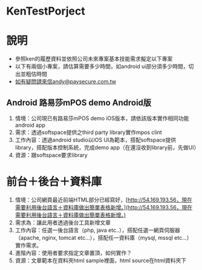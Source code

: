 # KenTestPorject
# 說明
- 參照ken的履歷資料並依照公司未來專案基本技能需求擬定以下專案
- 以下有兩個小專案，請估算需要多少時間，如android ui部分須多少時間，切出並粗估時間
- 如有疑問請來信andy@paysecure.com.tw

## Android 路易莎mPOS demo Android版
1. 情境：公司現已有路易莎mPOS demo iOS版本，請依該版本實作相同功能android app 
2. 需求：透過softspace提供之third party library實作mpos clint
3. 工作內容：透過android studio以iOS UI為範本，搭配softspace提供library，搭配版本控制系統，完成demo app（在還沒收到library前，先做UI）
4. 資源：跟softspace要求library

# 前台＋後台＋資料庫
1. 情境：公司網頁最近前端HTML部分已經寫好，[http://54.169.193.56，現在需要利用後台語言＋資料庫做出簡單表格新增。](http://54.169.193.56，現在需要利用後台語言＋資料庫做出簡單表格新增。)
2. 需求為：讓此用者透過後台工具新增文章
3. 工作內容：任選一後台語言（php, java etc..），搭配任選一網頁伺服器（apache, nginx, tomcat etc...），搭配任一資料庫（mysql, mssql etc...）實作需求。
4. 進階內容：使用者要求指定文章置頂，如何實作？
5. 資源：文章範本在資料夾html sample裡面，html source在html資料夾下
